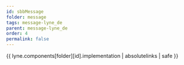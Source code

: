 ```yaml
---
id: sbbMessage
folder: message
tags: message-lyne_de
parent: message-lyne_de
order: 4
permalink: false  
---
```

{{ lyne.components[folder][id].implementation | absolutelinks | safe }}


